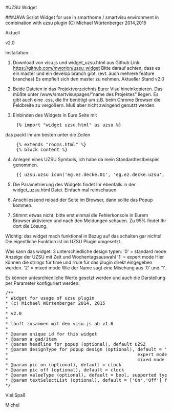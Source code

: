 #UZSU Widget

###JAVA Script Widget for use in smarthome / smartvisu environment in combination with uzsu plugin
(C) Michael Würtenberger 2014,2015

Aktuell 

v2.0

Installation:
1. Download von visu.js und widget_uzsu.html aus Github
Link: https://github.com/mworion/uzsu_widget
Bitte darauf achten, dass es ein master und ein develop branch gibt. (evt. auch mehrere feature branches)
Es empfielt sich den master zu nehmen. Aktueller Stand v2.0 

2. Beide Dateien in das Projektverzeichnis Eurer Visu hineinkopieren. 
Das müßte unter /www/smartvisu/pages/"name des Projektes" liegen.
Es gibt auch eine .css, die Ihr benötigt um z.B. beim Chrome Browser die Feldbreite zu vergößern. 
Muß aber nicht zwingend genutzt werden.

3. Einbinden des Widgets in Eure Seite mit
<pre>
	{% import "widget_uzsu.html" as uzsu %}
</pre>
das packt ihr am besten unter die Zeilen
<pre>
	{% extends "rooms.html" %}
	{% block content %}
</pre>

4. Anlegen eines UZSU Symbols, ich habe da mein Standardtestbeispiel genommen.
<pre>
	{{ uzsu.uzsu_icon('eg.ez.decke.01', 'eg.ez.decke.uzsu', 'Esszimmerlampe') }}
</pre>

5. Die Parametrierung des Widgets findet Ihr ebenfalls in der widget_uzsu.html Datei. Einfach mal reinschauen.

6. Anschliessend reload der Seite im Browser, dann sollte das Popup kommen.

7. Stimmt etwas nicht, bitte erst einmal die Fehlerkonsole in Eurem Browser aktivieren und nach den Meldungen
schauen. Zu 95% findet Ihr dort die Lösung.  

Wichtig: das widget mach funktional in Bezug auf das schalten gar nichts! Die eigentliche Funktion ist im UZSU Plugin 
umgesetzt.

Was kann das widget:
3 unterschiedliche design typen:
'0' = standard mode
Anzeige der UZSU mit Zeit und Wochentagsauswahl
'1' = expert mode
Hier können die strings für time und rrule für das plugin direkt eingegeben werden.
'2' = mixed mode
Wie der Name sagt eine Mischung aus '0' und '1'.

Es können untesrchiedliche Werte gesetzt werden und auch die Darstellung per Parameter konfiguriert werden:
<pre>
/**
* Widget for usage of uzsu plugin
* (c) Michael Würtenberger 2014, 2015
*
* v2.0
*
* läuft zusammen mit dem visu.js ab v1.6
*
* @param unique id for this widget
* @param a gad/item
* @param headline for popup (optional), default UZSZ
* @param designType for popup design (optional), default = '0', 
*												 expert mode = '1'  (value, time, rrule direct input)
*												 mixed mode = '2' features of '0' design of 1
* @param pic on (optional), default = clock
* @param pic off (optional), default = clock
* @param valueType (optional), default = bool, supported types are 'bool', 'num', 'text', 'list'
* @param textSelectList (optional), default = ['On','Off'] for type = 'bool', any textlist for type = 'list'
*/
</pre>

Viel Spaß

Michel
